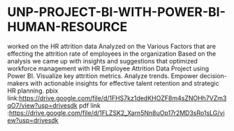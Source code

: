 # UNP-PROJECT-BI-WITH-POWER-BI-HUMAN-RESOURCE
worked on the HR attrition data 
Analyzed on the Various Factors that are effecting the attrition rate of employees in the organization
Based on  the analysis we came up with insights and suggestions that optimized workforce management with HR Employee Attrition Data Project using Power BI.
 Visualize key attrition metrics.
 Analyze trends. 
Empower decision-makers with actionable insights for effective talent retention and strategic HR planning.
pbix link:https://drive.google.com/file/d/1FHS7kz1dedKHOZF8m4sZNOHh7VZm3qO7/view?usp=drivesdk
pdf link :https://drive.google.com/file/d/1FLZSK2_Xarn5Nn8uOp17r2MD3sRo1sLG/view?usp=drivesdk
